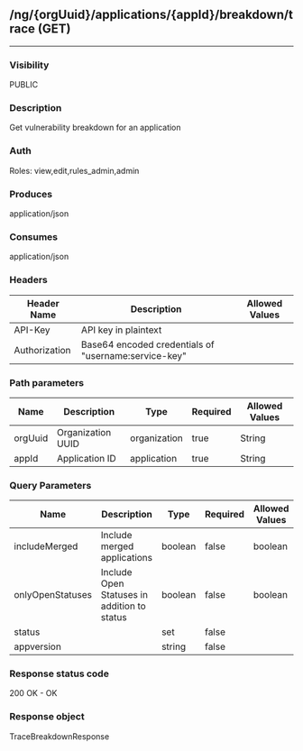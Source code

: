 ## /ng/{orgUuid}/applications/{appId}/breakdown/trace (GET)
---
### Visibility
PUBLIC
### Description
Get vulnerability breakdown for an application
### Auth
Roles: view,edit,rules_admin,admin
### Produces
application/json
### Consumes
application/json
### Headers
| Header Name | Description | Allowed Values |
| ----------- | ----------- | ----------- |
| API-Key | API key in plaintext |  |
| Authorization | Base64 encoded credentials of &quot;username:service-key&quot; |  |
### Path parameters
| Name | Description | Type | Required | Allowed Values |
| ----------- | ----------- | ----------- | ----------- | ----------- |
| orgUuid | Organization UUID | organization | true | String |
| appId | Application ID | application | true | String |
### Query Parameters
| Name | Description | Type | Required | Allowed Values |
| ----------- | ----------- | ----------- | ----------- | ----------- |
| includeMerged | Include merged applications | boolean | false | boolean |
| onlyOpenStatuses | Include Open Statuses in addition to status | boolean | false | boolean |
| status |  | set | false |  |
| appversion |  | string | false |  |
### Response status code
200 OK - OK
### Response object
TraceBreakdownResponse
